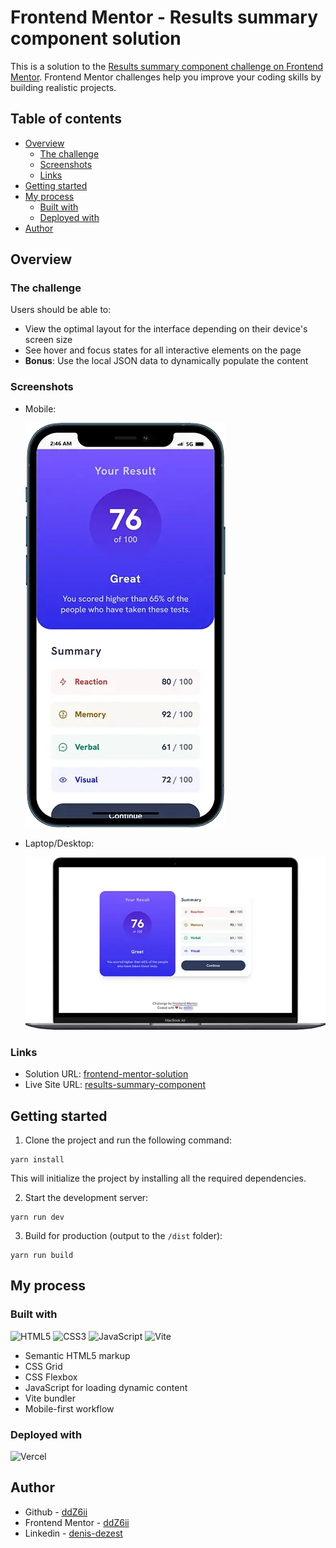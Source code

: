 # Frontend Mentor - Results summary component solution

This is a solution to the [Results summary component challenge on Frontend Mentor](https://www.frontendmentor.io/challenges/results-summary-component-CE_K6s0maV). Frontend Mentor challenges help you improve your coding skills by building realistic projects.

## Table of contents

- [Overview](#overview)
  - [The challenge](#the-challenge)
  - [Screenshots](#screenshots)
  - [Links](#links)
- [Getting started](#getting-started)
- [My process](#my-process)
  - [Built with](#built-with)
  - [Deployed with](#deployed-with)
- [Author](#author)

## Overview

### The challenge

Users should be able to:

- View the optimal layout for the interface depending on their device's screen size
- See hover and focus states for all interactive elements on the page
- **Bonus**: Use the local JSON data to dynamically populate the content

### Screenshots

- Mobile:

  ![mobile](./screenshots/mobile.webp)

- Laptop/Desktop:

  ![desktop](./screenshots/desktop.webp)

### Links

- Solution URL: [frontend-mentor-solution](https://www.frontendmentor.io/solutions/responsive-component-with-dynamically-populated-content-41iqefxnMR)
- Live Site URL: [results-summary-component](https://results-summary-component-eight-eta.vercel.app/)

## Getting started

1. Clone the project and run the following command:

```console
yarn install
```

This will initialize the project by installing all the required dependencies.

2. Start the development server:

```console
yarn run dev
```

3. Build for production (output to the `/dist` folder):

```console
yarn run build
```

## My process

### Built with

![HTML5](https://img.shields.io/badge/HTML5-E34F26.svg?style=for-the-badge&logo=HTML5&logoColor=white)
![CSS3](https://img.shields.io/badge/CSS3-1572B6.svg?style=for-the-badge&logo=CSS3&logoColor=white)
![JavaScript](https://img.shields.io/badge/javascript-%23323330.svg?style=for-the-badge&logo=javascript&logoColor=%23F7DF1E)
![Vite](https://img.shields.io/badge/vite-%23646CFF.svg?style=for-the-badge&logo=vite&logoColor=white)

- Semantic HTML5 markup
- CSS Grid
- CSS Flexbox
- JavaScript for loading dynamic content
- Vite bundler
- Mobile-first workflow

### Deployed with

![Vercel](https://img.shields.io/badge/vercel-%23000000.svg?style=for-the-badge&logo=vercel&logoColor=white)

## Author

- Github - [ddZ6ii](https://github.com/ddZ6ii)
- Frontend Mentor - [ddZ6ii](https://www.frontendmentor.io/profile/ddZ6ii)
- Linkedin - [denis-dezest](https://www.linkedin.com/in/denis-dezest/)
